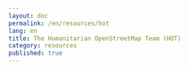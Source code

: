 ```yaml
---
layout: doc
permalink: /en/resources/hot
lang: en
title: The Humanitarian OpenStreetMap Team (HOT)
category: resources
published: true
---
```

